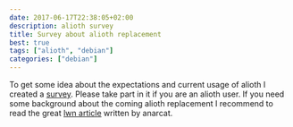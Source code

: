 ```yaml
---
date: 2017-06-17T22:38:05+02:00
description: alioth survey
title: Survey about alioth replacement
best: true
tags: ["alioth", "debian"]
categories: ["debian"]
---
```


To get some idea about the expectations and current usage of alioth I created
a [survey](https://poll.snow-crash.org/index.php/499767). Please take part in
it if you are an alioth user. If you need some background about the coming
alioth replacement I recommend to read the great [lwn article](https://lwn.net/SubscriberLink/724986/90728a14d7a85770/) written by anarcat.
